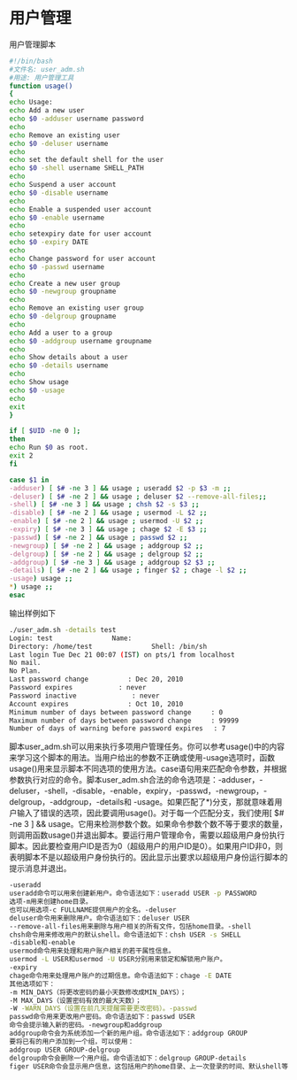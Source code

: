 # 用户管理

用户管理脚本

```bash
#!/bin/bash
#文件名: user_adm.sh
#用途: 用户管理工具
function usage()
{
echo Usage:
echo Add a new user
echo $0 -adduser username password
echo
echo Remove an existing user
echo $0 -deluser username
echo
echo set the default shell for the user
echo $0 -shell username SHELL_PATH
echo
echo Suspend a user account
echo $0 -disable username
echo
echo Enable a suspended user account
echo $0 -enable username
echo
echo setexpiry date for user account
echo $0 -expiry DATE
echo
echo Change password for user account
echo $0 -passwd username
echo
echo Create a new user group
echo $0 -newgroup groupname
echo
echo Remove an existing user group
echo $0 -delgroup groupname
echo
echo Add a user to a group
echo $0 -addgroup username groupname
echo
echo Show details about a user
echo $0 -details username
echo
echo Show usage
echo $0 -usage
echo
exit
}

if [ $UID -ne 0 ];
then
echo Run $0 as root.
exit 2
fi

case $1 in
-adduser) [ $# -ne 3 ] && usage ; useradd $2 -p $3 -m ;;
-deluser) [ $# -ne 2 ] && usage ; deluser $2 --remove-all-files;;
-shell) [ $# -ne 3 ] && usage ; chsh $2 -s $3 ;;
-disable) [ $# -ne 2 ] && usage ; usermod -L $2 ;;
-enable) [ $# -ne 2 ] && usage ; usermod -U $2 ;;
-expiry) [ $# -ne 3 ] && usage ; chage $2 -E $3 ;;
-passwd) [ $# -ne 2 ] && usage ; passwd $2 ;;
-newgroup) [ $# -ne 2 ] && usage ; addgroup $2 ;;
-delgroup) [ $# -ne 2 ] && usage ; delgroup $2 ;;
-addgroup) [ $# -ne 3 ] && usage ; addgroup $2 $3 ;;
-details) [ $# -ne 2 ] && usage ; finger $2 ; chage -l $2 ;;
-usage) usage ;;
*) usage ;;
esac
```

输出样例如下

```bash
./user_adm.sh -details test
Login: test　　　　　　　　　Name:
Directory: /home/test　　　　　　　　　Shell: /bin/sh
Last login Tue Dec 21 00:07 (IST) on pts/1 from localhost
No mail.
No Plan.
Last password change　　　　　　: Dec 20, 2010
Password expires　　　　　　　: never
Password inactive　　　　　　    : never
Account expires　　　　　　　　　: Oct 10, 2010
Minimum number of days between password change　　　: 0
Maximum number of days between password change　　　: 99999
Number of days of warning before password expires　 : 7
```

脚本user_adm.sh可以用来执行多项用户管理任务。你可以参考usage()中的内容来学习这个脚本的用法。当用户给出的参数不正确或使用-usage选项时，函数usage()用来显示脚本不同选项的使用方法。case语句用来匹配命令参数，并根据参数执行对应的命令。脚本user_adm.sh合法的命令选项是：-adduser，-deluser，-shell，-disable，-enable，expiry，-passwd，-newgroup，-delgroup，-addgroup，-details和 -usage。如果匹配了*)分支，那就意味着用户输入了错误的选项，因此要调用usage()。对于每一个匹配分支，我们使用[ $# -ne 3 ] &&  usage。它用来检测参数个数。如果命令参数个数不等于要求的数量，则调用函数usage()并退出脚本。要运行用户管理命令，需要以超级用户身份执行脚本。因此要检查用户ID是否为0（超级用户的用户ID是0）。如果用户ID非0，则表明脚本不是以超级用户身份执行的。因此显示出要求以超级用户身份运行脚本的提示消息并退出。

```bash
-useradd
useradd命令可以用来创建新用户。命令语法如下：useradd USER -p PASSWORD
选项-m用来创建home目录。
也可以用选项-c FULLNAME提供用户的全名。-deluser
deluser命令用来删除用户。命令语法如下：deluser USER
--remove-all-files用来删除与用户相关的所有文件，包括home目录。-shell
chsh命令用来修改用户的默认shell。命令语法如下：chsh USER -s SHELL
-disable和-enable
usermod命令用来处理和用户账户相关的若干属性信息。
usermod -L USER和usermod -U USER分别用来锁定和解锁用户账户。
-expiry
chage命令用来处理用户账户的过期信息。命令语法如下：chage -E DATE
其他选项如下：
-m MIN_DAYS（将更改密码的最小天数修改成MIN_DAYS）；
-M MAX_DAYS（设置密码有效的最大天数）；
-W -WARN_DAYS（设置在前几天提醒需要更改密码）。-passwd
passwd命令用来更改用户密码。命令语法如下：passwd USER
命令会提示输入新的密码。-newgroup和addgroup
addgroup命令会为系统添加一个新的用户组。命令语法如下：addgroup GROUP
要将已有的用户添加到一个组，可以使用：
addgroup USER GROUP-delgroup
delgroup命令会删除一个用户组。命令语法如下：delgroup GROUP-details
figer USER命令会显示用户信息，这包括用户的home目录、上一次登录的时间、默认shell等。chage -l命令会显示用户账户的过期信息。
```



